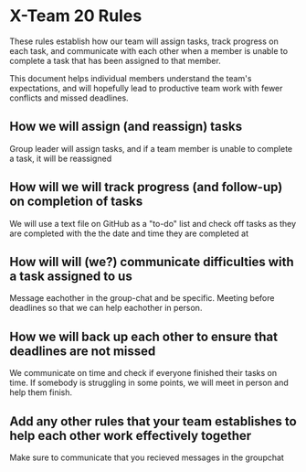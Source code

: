 # X-Team 20 Rules

These rules establish how our team will assign tasks,
track progress on each task, and communicate with each other 
when a member is unable to complete a task that has been assigned to that member.

This document helps individual members understand the team's expectations,
and will hopefully lead to productive team work with fewer conflicts
and missed deadlines.

## How we will assign (and reassign) tasks
Group leader will assign tasks, and if a team member is unable to complete a task, it will be reassigned 


## How will we will track progress (and follow-up) on completion of tasks
We will use a text file on GitHub as a "to-do" list and check off tasks as they are completed with the the date and time they are completed at


## How will will (we?) communicate difficulties with a task assigned to us
Message eachother in the group-chat and be specific. Meeting before deadlines so that we can help eachother in person. 


## How we will back up each other to ensure that deadlines are not missed
We communicate on time and check if everyone finished their tasks on time. If somebody is struggling in some points, we will meet in person and help them finish.


## Add any other rules that your team establishes to help each other work effectively together

Make sure to communicate that you recieved messages in the groupchat


